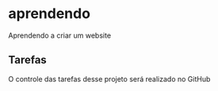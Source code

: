 # aprendendo
Aprendendo a criar um website

## Tarefas

O controle das tarefas desse projeto será realizado no GitHub

